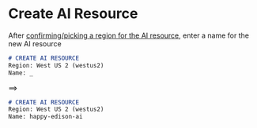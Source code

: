 # Create AI Resource

After [confirming/picking a region for the AI resource](flow-sub-pick-region.md), enter a name for the new AI resource

```markdown
# CREATE AI RESOURCE
Region: West US 2 (westus2)
Name: _
```

==>

```markdown
# CREATE AI RESOURCE
Region: West US 2 (westus2)
Name: happy-edison-ai
```
